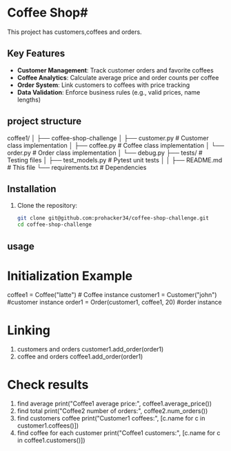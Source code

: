  # Coffee Shop#
 This project has customers,coffees and orders.


## Key Features
- **Customer Management**: Track customer orders and favorite coffees
- **Coffee Analytics**: Calculate average price and order counts per coffee
- **Order System**: Link customers to coffees with price tracking
- **Data Validation**: Enforce business rules (e.g., valid prices, name lengths)
## project structure
coffee1/
│
├── coffee-shop-challenge
│ ├── customer.py # Customer class implementation
│ ├── coffee.py # Coffee class implementation
│ └── order.py # Order class implementation
│ └── debug.py
├── tests/ # Testing files
│ ├── test_models.py # Pytest unit tests
│
│
├── README.md # This file
└── requirements.txt # Dependencies

## Installation
1. Clone the repository:
   ```bash
   git clone git@github.com:prohacker34/coffee-shop-challenge.git
   cd coffee-shop-challenge

## usage
# Initialization Example
coffee1 = Coffee("latte")      # Coffee instance
customer1 = Customer("john")   #customer instance
order1 = Order(customer1, coffee1, 20) #order instance

# Linking
 1. customers and orders
 customer1.add_order(order1)
 2. coffee and orders
 coffee1.add_order(order1)



# Check results
  1. find average
  print("Coffee1 average price:", coffee1.average_price())
  2. find total
  print("Coffee2 number of orders:", coffee2.num_orders())
  3. find customers coffee
  print("Customer1 coffees:", [c.name for c in customer1.coffees()])
  4. find coffee for each customer
  print("Coffee1 customers:", [c.name for c in coffee1.customers()])


